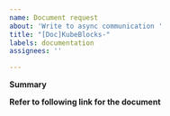 ```yaml
---
name: Document request
about: 'Write to async communication '
title: "[Doc]KubeBlocks-"
labels: documentation
assignees: ''

---
```


**Summary**

**Refer to following link for the document**
